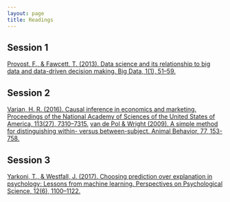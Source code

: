 ```yaml
---
layout: page
title: Readings
---
```


## Session 1
<a href="../assets/pdf/ProvostFawcett2013.pdf">Provost, F., & Fawcett, T. (2013). Data science and its relationship to big data and data-driven decision making. Big Data, 1(1), 51–59.</a>

## Session 2
<a href="../assets/pdf/Varian2016.pdf">Varian, H. R. (2016). Causal inference in economics and marketing. Proceedings of the National Academy of Sciences of the United States of America, 113(27), 7310–7315.</a>
<a href="../assets/pdf/VanDePol2009.pdf">van de Pol & Wright (2009). A simple method for distinguishing within- versus between-subject. Animal Behavior, 77, 153-758.</a>

## Session 3
<a href="../assets/pdf/YarkoniWestfall2017.pdf">Yarkoni, T., & Westfall, J. (2017). Choosing prediction over explanation in psychology: Lessons from machine learning. Perspectives on Psychological Science, 12(6), 1100–1122.</a>

<!----
## Optional readings

<b>Inferential statistics</b>
<ul>
  <li><a href="https://uk.sagepub.com/en-gb/eur/discovering-statistics-using-r/book236067">Discovering Statistics Using R, by Andy Field, Jeremy Miles & Zoe Field</a></li>
  <li><a href="https://bookdown.org/ndphillips/YaRrr/">YaRrr! The Pirate's Guide to R, by Nathaniel Phillips</a></li>
  <li><a href="https://learningstatisticswithr.com/">Learning statistics with R, by Danielle Navarro</a></li>
</ul>

<b>Mixed models</b>
<ul>
<li><a href="https://uk.sagepub.com/en-gb/eur/discovering-statistics-using-r/book236067">Data Analysis Using Regression and Multilevel/Hierarchical Models, by Andrew Gelman & Jennifer Hill</a></li>
<li><a href="http://www.sfs.uni-tuebingen.de/~hbaayen/publications/baayenCUPstats.pdf">Analyzing Linguistic Data: A Practical Introduction to Statistics using R, by R. Harald Baayen</a></li>
</ul>

<b>Bayesian statistics</b>
<ul>
  <li><a href="https://xcelab.net/rm/statistical-rethinking/">Statistical Rethinking, by Richard McElreath</a></li>
  <li><a href="https://sites.google.com/site/doingbayesiandataanalysis/">Doing Bayesian Data Analysis, by John Kruschke</a></li>
</ul>

<b>Machine learning</b>
<ul>
  <li><a href="https://vuquangnguyen2016.files.wordpress.com/2018/03/applied-predictive-modeling-max-kuhn-kjell-johnson_1518.pdf">Applied Predictive Modeling, by Max Kuhn & Kjell Johnson</a></li>
  <li><a href="https://web.stanford.edu/~hastie/Papers/ESLII.pdf">The Elements of Statistical Learning, by Trevor Hastie, Robert Tibshirani, & Jerome Friedman</a></li>
</ul>
--->
